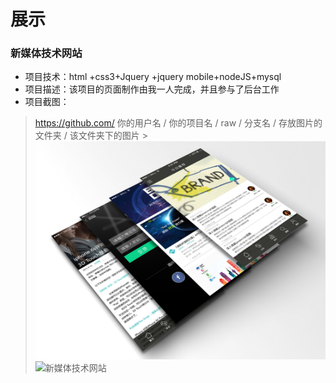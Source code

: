 展示
=========
### 新媒体技术网站
* 项目技术：html +css3+Jquery +jquery mobile+nodeJS+mysql
* 项目描述：该项目的页面制作由我一人完成，并且参与了后台工作
* 项目截图：<br/>

> https://github.com/ 你的用户名 / 你的项目名 / raw / 分支名 / 存放图片的文件夹 / 该文件夹下的图片 >
![新媒体技术网站](https://github.com/lsl233/work/raw/master/img/ph1.jpg "新媒体技术网站")  
![新媒体技术网站](https://github.com/lsl233/work/raw/master/img/ph2.png "新媒体技术网站")  
